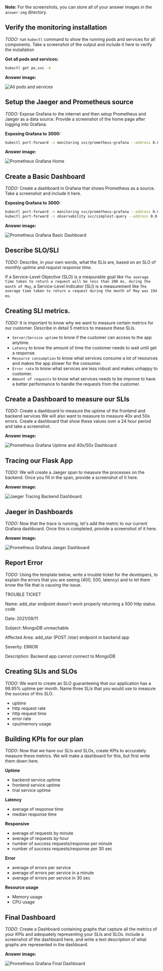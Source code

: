 **Note:** For the screenshots, you can store all of your answer images in the `answer-img` directory.

## Verify the monitoring installation

*TODO:* run `kubectl` command to show the running pods and services for all components. Take a screenshot of the output and include it here to verify the installation

**Get all pods and services:**

```sh
kubectl get po,svc -A
```

**Answer image:**

![All pods and services](answer-img/all-pods-and-services.png)

## Setup the Jaeger and Prometheus source
*TODO:* Expose Grafana to the internet and then setup Prometheus and Jaeger as a data source. Provide a screenshot of the home page after logging into Grafana.

**Exposing Grafana to 3000:**

```sh
kubectl port-forward -n monitoring svc/prometheus-grafana --address 0.0.0.0 3000:80
```

**Answer image:**

![Prometheus Grafana Home](answer-img/prometheus-grafana-home.png)

## Create a Basic Dashboard
*TODO:* Create a dashboard in Grafana that shows Prometheus as a source. Take a screenshot and include it here.

**Exposing Grafana to 3000:**

```sh
kubectl port-forward -n monitoring svc/prometheus-grafana --address 0.0.0.0 3000:80
kubectl port-forward -n observability svc/simplest-query --address 0.0.0.0 9000:16686
```

**Answer image:**

![Prometheus Grafana Basic Dashboard](answer-img/prometheus-grafana-basic-dashboard.png)

## Describe SLO/SLI
*TODO:* Describe, in your own words, what the SLIs are, based on an SLO of *monthly uptime* and *request response time*.

If a Service-Level Objective (SLO) is a measurable goal like `The average time taken to return a request will be less than 200 ms, during the month of May`, a Service-Level
Indicator (SLI) is a measurement like `The average time taken to return a request during the month of May was 194 ms`.

## Creating SLI metrics.
*TODO:* It is important to know why we want to measure certain metrics for our customer. Describe in detail 5 metrics to measure these SLIs. 

- `Server/Service uptime` to know if the customer can access to the app anytime.
- `Latency` to know the amount of time the customer needs to wait until get a response.
- `Resource consumption` to know what services consume a lot of resources and makes the app slower for the consumer.
- `Error rate` to know what services are less robust and makes unhappy to customer.
- `Amount of requests` to know what services needs to be improve to have a better performance to handle the requests from the customer.


## Create a Dashboard to measure our SLIs
*TODO:* Create a dashboard to measure the uptime of the frontend and backend services We will also want to measure to measure 40x and 50x errors. Create a dashboard that show these values over a 24 hour period and take a screenshot.

**Answer image:**

![Prometheus Grafana Uptime and 40x/50x Dashboard](answer-img/prometheus-grafana-uptime-and-40x-50x-dashboard.png)

## Tracing our Flask App
*TODO:*  We will create a Jaeger span to measure the processes on the backend. Once you fill in the span, provide a screenshot of it here.

**Answer image:**

![Jaeger Tracing Backend Dashboard](answer-img/jaeger-tracing-backend-dashboard.png)

## Jaeger in Dashboards
*TODO:* Now that the trace is running, let's add the metric to our current Grafana dashboard. Once this is completed, provide a screenshot of it here.

**Answer image:**

![Prometheus Grafana Jaeger Dashboard](answer-img/prometheus-grafana-jaeger-dashboard.png)

## Report Error
*TODO:* Using the template below, write a trouble ticket for the developers, to explain the errors that you are seeing (400, 500, latency) and to let them know the file that is causing the issue.

TROUBLE TICKET

Name: add_star endpoint doesn't work properly returning a 500 http status code

Date: 2021/09/11

Subject: MongoDB unreachable

Affected Area: add_star (POST /star) endpoint in backend app

Severity: ERROR

Description: Backend app cannot connect to MongoDB


## Creating SLIs and SLOs
*TODO:* We want to create an SLO guaranteeing that our application has a 99.95% uptime per month. Name three SLIs that you would use to measure the success of this SLO.

- uptime
- http request rate
- http request time
- error rate
- cpu/memory usage

## Building KPIs for our plan
*TODO*: Now that we have our SLIs and SLOs, create KPIs to accurately measure these metrics. We will make a dashboard for this, but first write them down here.

**Uptime**

- backend service uptime
- frontend service uptime
- trial service uptime

**Latency**

- average of response time 
- median response time

**Responsive**

- average of requests by minute
- average of requests by hour
- number of success requests/response per minute
- number of success requests/response per 30 sec

**Error**

- average of errors per service
- average of errors per service in a minute
- average of errors per service in 30 sec

**Resource usage**

- Memory usage
- CPU usage

## Final Dashboard
*TODO*: Create a Dashboard containing graphs that capture all the metrics of your KPIs and adequately representing your SLIs and SLOs. Include a screenshot of the dashboard here, and write a text description of what graphs are represented in the dashboard.  

**Answer image:**

![Prometheus Grafana Final Dashboard](answer-img/prometheus-grafana-final-dashboard.png)